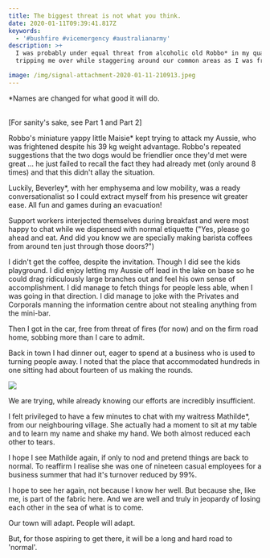 ```yaml
---
title: The biggest threat is not what you think.
date: 2020-01-11T09:39:41.817Z
keywords:
  - '#bushfire #vicemergency #australianarmy'
description: >+
  I was probably under equal threat from alcoholic old Robbo* in my quarters
  tripping me over while staggering around our common areas as I was from fire. 

image: /img/signal-attachment-2020-01-11-210913.jpeg
---
```

\*Names are changed for what good it will do.

\
\[For sanity's sake, see Part 1 and Part 2]

Robbo's miniature yappy little Maisie* kept trying to attack my Aussie, who was frightened despite his 39 kg weight advantage. Robbo's repeated suggestions that the two dogs would be friendlier once they'd met were great ... he just failed to recall the fact they had already met (only around 8 times) and that this didn't allay the situation. 

Luckily, Beverley*, with her emphysema and low mobility, was a ready conversationalist so I could extract myself from his presence wit greater ease. All fun and games during an evacuation!

Support workers interjected themselves during breakfast and were most happy to chat while we dispensed with normal etiquette ("Yes, please go ahead and eat. And did you know we are specially making barista coffees from around ten just through those doors?")

I didn't get the coffee, despite the invitation. Though I did see the kids playground. I did enjoy letting my Aussie off lead in the lake on base so he could drag ridiculously large branches out and feel his own sense of accomplishment. I did manage to fetch things for people less able, when I was going in that direction. I did manage to joke with the Privates and Corporals manning the information centre about not stealing anything from the mini-bar.

Then I got in the car, free from threat of fires (for now) and on the firm road home, sobbing more than I care to admit. 

Back in town I had dinner out, eager to spend at a business who is used to turning people away. I noted that the place that accommodated hundreds in one sitting had about fourteen of us making the rounds. 

![](/img/signal-attachment-2020-01-11-210846.jpeg)

We are trying, while already knowing our efforts are incredibly insufficient. 

I felt privileged to have a few minutes to chat with my waitress Mathilde*, from our neighbouring village. She actually had a moment to sit at my table and to learn my name and shake my hand. We both almost reduced each other to tears.

I hope I see Mathilde again, if only to nod and pretend things are back to normal. To reaffirm I realise she was one of nineteen casual employees for a business summer that had it's turnover reduced by 99%.

I hope to see her again, not because I know her well. But because she, like me, is part of the fabric here. And we are well and truly in jeopardy of losing each other in the sea of what is to come. 

Our town will adapt. People will adapt.

But, for those aspiring to get there, it will be a long and hard road to 'normal'.
